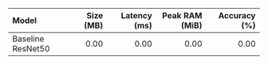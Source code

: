 | Model | Size (MB) | Latency (ms) | Peak RAM (MiB) | Accuracy (%) |
|:---|---:|---:|---:|---:|
| Baseline ResNet50 | 0.00 | 0.00 | 0.00 | 0.00 |


